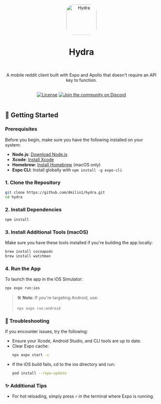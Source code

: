 <div align="center">
    <img src="./assets/images/icon.png" alt="Hydra" width="100" style="border-radius: 22px; overflow: hidden;"/> <br/>
    <h1>Hydra</h1> <br/>
    <p>A mobile reddit client built with Expo and Apollo that doesn't require an API key to function.</p>
<br />
<a href="https://github.com/dmilin1/hydra/README.md"><img alt="License" src="https://badgen.now.sh/badge/license/AGPL-3.0"></a>
<a href="https://discord.gg/ypaD4KYJ3R"><img alt="Join the community on Discord" src="https://img.shields.io/discord/1332974865371758646.svg?style=flat"></a>
</div>
<br />


## 🚀 Getting Started

### Prerequisites
Before you begin, make sure you have the following installed on your system:

- **Node.js**: [Download Node.js](https://nodejs.org/)
- **Xcode**: [Install Xcode](https://docs.expo.dev/get-started/set-up-your-environment/?platform=ios&device=physical&mode=development-build&buildEnv=local#set-up-an-ios-device-with-a-development-build)
- **Homebrew**: [Install Homebrew](https://brew.sh/) (macOS only)
- **Expo CLI**: Install globally with `npm install -g expo-cli`

### 1. Clone the Repository
```bash
git clone https://github.com/dmilin1/hydra.git
cd hydra
```

### 2. Install Dependencies
```bash
npm install
```

### 3. Install Additional Tools (macOS)
Make sure you have these tools installed if you're building the app locally:

```bash
brew install cocoapods
brew install watchman
```

### 4. Run the App
To launch the app in the iOS Simulator:

```bash
npx expo run:ios
```

> 🛠 **Note**: If you're targeting Android, use:
> ```bash
> npx expo run:android
> ```

### 🔧 Troubleshooting
If you encounter issues, try the following:

- Ensure your Xcode, Android Studio, and CLI tools are up to date.
- Clear Expo cache:
  ```bash
  npx expo start -c
  ```
- If the iOS build fails, cd to the ios directory and run:
  ```bash
  pod install --repo-update
  ```

### ✨ Additional Tips
- For hot reloading, simply press `r` in the terminal where Expo is running.
